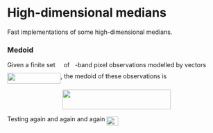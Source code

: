 # High-dimensional medians

Fast implementations of some high-dimensional medians.


### Medoid

Given a finite set <img src="https://rawgit.com/daleroberts/hdmedians/master/docs/svgs/97c2c0ac5d7c079601abd56a54c9475c.svg?8eacd89a9b&invert_in_darkmode" align=middle width=11.827860000000003pt height=22.564079999999983pt/> of <img src="https://rawgit.com/daleroberts/hdmedians/master/docs/svgs/2ec6e630f199f589a2402fdf3e0289d5.svg?5a271c9f4f&invert_in_darkmode" align=middle width=8.239720500000002pt height=14.102549999999994pt/>-band pixel observations modelled by vectors <img src="https://rawgit.com/daleroberts/hdmedians/master/docs/svgs/8ce46e21b12b0c15b3683b17029ce564.svg?de9fb7ef16&invert_in_darkmode" align=middle width=122.772045pt height=24.56552999999997pt/>, the medoid of these observations is
<p align="center"><img src="https://rawgit.com/daleroberts/hdmedians/master/docs/svgs/5fa598c589391a29c5482b6734190b1a.svg?dea199ebac&invert_in_darkmode" align=middle width=250.14pt height=44.878845pt/></p>

Testing again and again and again <img src="https://rawgit.com/daleroberts/hdmedians/master/docs/svgs/bbc4a323da4a12e42b957db1f6c5c4c4.svg?77f59edbff&invert_in_darkmode" align=middle width=26.300010000000004pt height=21.10812pt/>